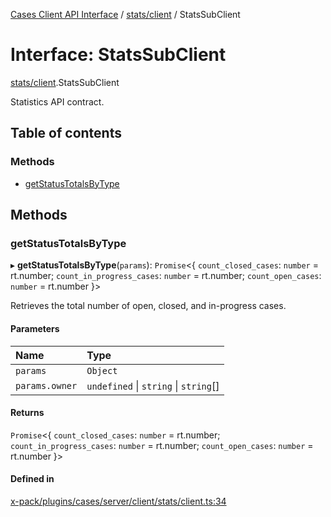 [Cases Client API Interface](../README.md) / [stats/client](../modules/stats_client.md) / StatsSubClient

# Interface: StatsSubClient

[stats/client](../modules/stats_client.md).StatsSubClient

Statistics API contract.

## Table of contents

### Methods

- [getStatusTotalsByType](stats_client.StatsSubClient.md#getstatustotalsbytype)

## Methods

### getStatusTotalsByType

▸ **getStatusTotalsByType**(`params`): `Promise`<{ `count_closed_cases`: `number` = rt.number; `count_in_progress_cases`: `number` = rt.number; `count_open_cases`: `number` = rt.number }\>

Retrieves the total number of open, closed, and in-progress cases.

#### Parameters

| Name | Type |
| :------ | :------ |
| `params` | `Object` |
| `params.owner` | `undefined` \| `string` \| `string`[] |

#### Returns

`Promise`<{ `count_closed_cases`: `number` = rt.number; `count_in_progress_cases`: `number` = rt.number; `count_open_cases`: `number` = rt.number }\>

#### Defined in

[x-pack/plugins/cases/server/client/stats/client.ts:34](https://github.com/elastic/kibana/blob/06b0f975f60/x-pack/plugins/cases/server/client/stats/client.ts#L34)
